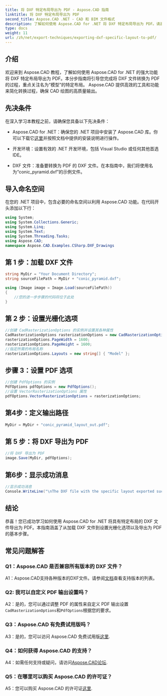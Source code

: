 ```yaml
---
title: 将 DXF 特定布局导出为 PDF - Aspose.CAD 指南
linktitle: 将 DXF 特定布局导出为 PDF
second_title: Aspose.CAD .NET - CAD 和 BIM 文件格式
description: 了解如何使用 Aspose.CAD for .NET 将 DXF 特定布局导出为 PDF。请遵循我们的分步指南，实现高效、高质量的转换。
type: docs
weight: 11
url: /zh/net/export-techniques/exporting-dxf-specific-layout-to-pdf/
---
```

## 介绍

欢迎来到 Aspose.CAD 教程，了解如何使用 Aspose.CAD for .NET 的强大功能将 DXF 特定布局导出为 PDF。本分步指南将引导您完成将 DXF 文件转换为 PDF 的过程，重点关注名为“模型”的特定布局。 Aspose.CAD 提供高效的工具和功能来简化转换过程，确保 CAD 绘图的高质量输出。

## 先决条件

在深入学习本教程之前，请确保您具备以下先决条件：

- Aspose.CAD for .NET：确保您的 .NET 项目中安装了 Aspose.CAD 库。你可以下载它[这里](https://releases.aspose.com/cad/net/)并按照文档中提供的安装说明进行操作。

- 开发环境：设置有效的 .NET 开发环境，包括 Visual Studio 或任何其他首选 IDE。

- DXF 文件：准备要转换为 PDF 的 DXF 文件。在本指南中，我们将使用名为“conic_pyramid.dxf”的示例文件。

## 导入命名空间

在您的 .NET 项目中，包含必要的命名空间以利用 Aspose.CAD 功能。在代码开头添加以下行：

```csharp
using System;
using System.Collections.Generic;
using System.Linq;
using System.Text;
using System.Threading.Tasks;
using Aspose.CAD;
namespace Aspose.CAD.Examples.CSharp.DXF_Drawings

```

## 第 1 步：加载 DXF 文件

```csharp
string MyDir = "Your Document Directory";
string sourceFilePath = MyDir + "conic_pyramid.dxf";

using (Image image = Image.Load(sourceFilePath))
{
    //您的进一步步骤的代码将位于此处
}
```

## 第 2 步：设置光栅化选项

```csharp
//创建 CadRasterizationOptions 的实例并设置其各种属性
CadRasterizationOptions rasterizationOptions = new CadRasterizationOptions();
rasterizationOptions.PageWidth = 1600;
rasterizationOptions.PageHeight = 1600;
//指定所需的布局名称
rasterizationOptions.Layouts = new string[] { "Model" };
```

## 步骤 3：设置 PDF 选项

```csharp
//创建 PdfOptions 的实例
PdfOptions pdfOptions = new PdfOptions();
//设置 VectorRasterizationOptions 属性
pdfOptions.VectorRasterizationOptions = rasterizationOptions;
```

## 第4步：定义输出路径

```csharp
MyDir = MyDir + "conic_pyramid_layout_out.pdf";
```

## 第 5 步：将 DXF 导出为 PDF

```csharp
//将 DXF 导出为 PDF
image.Save(MyDir, pdfOptions);
```

## 第6步：显示成功消息

```csharp
//显示成功消息
Console.WriteLine("\nThe DXF file with the specific layout exported successfully to PDF.\nFile saved at " + MyDir);
```

## 结论

恭喜！您已成功学习如何使用 Aspose.CAD for .NET 将具有特定布局的 DXF 文件导出为 PDF。本指南涵盖了从加载 DXF 文件到设置光栅化选项以及导出为 PDF 的基本步骤。

## 常见问题解答

### Q1：Aspose.CAD 是否兼容所有版本的 DXF 文件？

 A1：Aspose.CAD支持各种版本的DXF文件。请参阅[文档](https://reference.aspose.com/cad/net/)查看支持版本的列表。

### Q2: 我可以自定义 PDF 输出设置吗？

 A2：是的，您可以通过调整 PDF 的属性来自定义 PDF 输出设置`CadRasterizationOptions`和`PdfOptions`根据您的要求。

### Q3：Aspose.CAD 有免费试用版吗？

 A3：是的，您可以访问 Aspose.CAD 免费试用版[这里](https://releases.aspose.com/).

### Q4：如何获得 Aspose.CAD 的支持？

A4：如需任何支持或疑问，请访问[Aspose.CAD论坛](https://forum.aspose.com/c/cad/19).

### Q5：在哪里可以购买 Aspose.CAD 的许可证？

A5：您可以购买 Aspose.CAD 的许可证[这里](https://purchase.aspose.com/buy).
